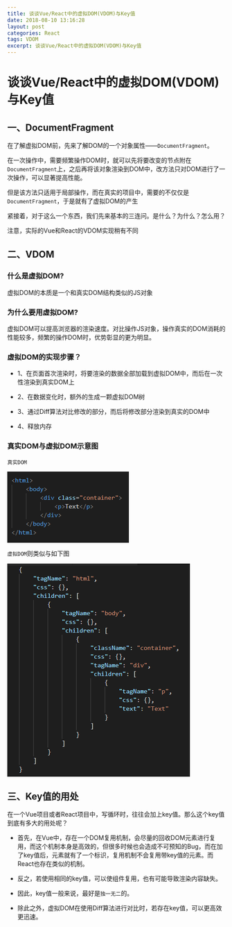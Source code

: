 ```yaml
---
title: 谈谈Vue/React中的虚拟DOM(VDOM)与Key值
date: 2018-08-10 13:16:28
layout: post
categories: React
tags: VDOM
excerpt: 谈谈Vue/React中的虚拟DOM(VDOM)与Key值
---
```


# 谈谈Vue/React中的虚拟DOM(VDOM)与Key值

## 一、DocumentFragment

在了解虚拟DOM前，先来了解DOM的一个对象属性——`DocumentFragment`。

在一次操作中，需要频繁操作DOM时，就可以先将要改变的节点附在`DocumentFragment`上，之后再将该对象渲染到DOM中，改方法只对DOM进行了一次操作，可以显著提高性能。

但是该方法只适用于局部操作，而在真实的项目中，需要的不仅仅是`DocumentFragment`，于是就有了虚拟DOM的产生

紧接着，对于这么一个东西，我们先来基本的三连问。是什么？为什么？怎么用？

注意，实际的Vue和React的VDOM实现稍有不同

## 二、VDOM

### 什么是虚拟DOM?

虚拟DOM的本质是一个和真实DOM结构类似的JS对象



### 为什么要用虚拟DOM?

虚拟DOM可以提高浏览器的渲染速度。对比操作JS对象，操作真实的DOM消耗的性能较多，频繁的操作DOM时，优势彰显的更为明显。



### 虚拟DOM的实现步骤？

- 1、在页面首次渲染时，将要渲染的数据全部加载到虚拟DOM中，而后在一次性渲染到真实DOM上

- 2、在数据变化时，额外的生成一颗虚拟DOM树

- 3、通过Diff算法对比修改的部分，而后将修改部分渲染到真实的DOM中

- 4、释放内存

### 真实DOM与虚拟DOM示意图

`真实DOM`

<img src='data:img/jpg;base64,iVBORw0KGgoAAAANSUhEUgAAARkAAACkCAYAAACjM1oIAAAVlElEQVR4nO3db0xUZ74H8O/e3MQS
ARGnQq1aBEPLeCOigeKtmkrWiIZqq9LdeN0XJdIX67YvbFPSNGqKaW7cbPvC1k2uEPbF9ZptRVtd
opg20FV7tZJKNVe4JQK2dBVaQBww1lf3Ps/5M3Nm5gzMmZkH5sD3k1DnzzlnDtD58XueM+d7frV4
8eL/AxGRIv801TtARNMbiwwRKcUiQ0RKscgQkVIsMkSkFIsMESnFIkNESrHIEJFSLDJEpBSLDBEp
xSJDREqxyBCRUiwyRKQUiwwRKfXPidvUemS9XgNP1yHcbG5N3GZDpO9qhjfXuDPShvbD+/BI2asR
Ubwmv5NZcBDL9jcia0Fsq/uOleNKbTnar44ldr+ISIk4isw8rH65CpWl8xK3N4nw9CZUVW1C/lTv
BxFpYhwu5WNT1Ro88Y9LaLgyFPLcUm3YtCRDv9ffVI7b16B3MLuLkWYslba7GUuM26NX5RAL2nop
XW2YXSKX60ZHE+CtyHM2LPruHE7PrcTWqkrMO3MClwdj+w6JKDGcdzJap7AGqR2n0XC+K+zptJLt
SLkUGNJkVxxBunzizj7cFI9dqW/DKMbQW68vI7+sczjZJZnoqz2JfuTBu2YY7XL5jAJkOBheDV05
gYavxlCwJQk7LaIZxlGRmVdaiarnUtF5pgEnwjoYnexKtM5FeHSjUxSULKQ4KBCjVxvhM273XxLd
y50f8MDJTppER9NwplO0QltRtZGDJ6Kp4qDI5KPEmzbxYslkcAja9PCThVjtmeqdIZqZHMzJdOFc
Q5c+XBLDkIViuBSpm0kKcj+fewKjcliXzPtJNM05n5ORw5CGSxiLdRiiDX9S4Vm+3vm6UYpmWEdE
kyPGo0uyqxnC6pe3orJ0yOEbuQ63m1agtKIGpSU12iPm0aWJVSNn/3Zk++8Xo2i/XLEbHbV79Lkc
0cFs9Y7hUsM5hE9LE9Fk+xUv7kZEKvHcJSJSikWGiJRikSEipVhkiEipqItMbm4uHnvsMZX7QkTT
EDsZIlKKRYaIlGKRISKlWGSISKlpVmRkznAzlpUn8rwoFdskmjmmWZEhomTj8iLDnGGiZJfAS6JM
tuhzhvWzvAMRn7PKG1FUkuq/H/p8aB6xtkzQugOBs741+tnhMPOMmTNM5OfOIjNBIJXMGX4g3vBX
5Bt+5RGUVuxB1o1WDNyxFokdRpGQBaIGy8QtrdAYBUauf1OLETWuJ2Vs+1HzefSL7WeuBHxGzOis
8o3IlmHn1wL7oOUM33NJwBeRQq4bLjnNGca1RvSOpCJFC6FZj4z81KAcYZlvc/fqGNLyyzBL3Ju1
vABpPScD64epw3APkO2tNu4b2+xqCb+aAnOGidxWZGLPGZ49Xx4dWooUMYR68FPwFS4f/TQAZGTq
RcaTaru+la+lDaO5K/SrMCwogyejG32RrprJnGGa4Vw2XIolZzi4sDwcATxawbHM0czPAkY6tU5k
VjS7cacFgyM12pDp0fwC4OoRS2dkwZxhIrd1MgYHOcPafAm6MawNf1ox0iWGRiU79C5EWnAQS0tS
9cuviLu+jm7A7FKM+RhzAjmgFQOXupG9plGsO2DbxTBnmEgXdfymPAv7zp07+OWXX1TvkwPztJzh
hT8EOpr0Xc3w5loWsbn6ZOgy/qtc2jwv53f6PDVYNBhyBMrMG+45iSvH6oJ3S+tgwJxhIri+yEyl
kMPWRGTLncOlJJC+S+9iWGCIxueyid+pZpmj0YZhdROuQTTTscg40oqBw+JrqneDyEU4XCIipVxV
ZJgzTOQ+rioyROQ+LDJEpBSLDBEpxSJDREqxyEwGmWmz/0jgfKmgx5uRs3IK9mnDcbzechv7ja/f
/X4K9iEKr+zYic/eWItXQm67Tzr2VYv9r16GdVPx8svXip/dTnywPOT2JGCRmak+34nDZTmoLfsY
vVO9LxPxDaPb7vakWYQPJvFNqY4P9wbsbqvFD+PFLfwkzahd26On91FE3cM+YG74bffx4WDd8al7
+YFhPMCc8NsmhSf1uuoEyWTYh2CWnOHzwb+asLPBxd9ffy5wSIZw8FngxqkLwyFnd2sxolnord+h
xYhGRQ6J3v5XBJIqbuFvZb9Ge9BCh/C7lt8AjTn4zz9PsP79/8bRl3ai379ANTZ9+g6KLf+/9oZs
p+jobbywNHB/5PJ7OPxOgk/HkO3/hkWB+77r+KDuJi5od+QwpQKr/GNVH7451oSDxl/xdWUV2Jsp
lh8uxN4iY6HvL+LFxj7oHcxaBP0aTf5lJn4NOczb+pTdvgXWnft1E+49G9hGz+fHsfdG5O8x+Hm5
n4W4d0xsdYu5jeB9iIaMJ9nqBToTnEvNTiZW4wRSaQUmsw3ttUbEhFYgLAvc2YebtfKGcSZ3EJlV
swNLKvRMGzMMK92bJ/7POum4wNwTb/rDocUjKqKAVAKfiCGVXlT0YvTye9X+IlF0VBSYnz9G7Us1
tlvIfu8GXnhcFKYya2EK2P3RWWyzewf3nMLmP9RHt5vam2+OeEMdt3lDGW/+e6Ig1PUFlt9VgX3W
N+BTa7EXYpn3xTJZy/Bfu9aKoZF8E/dh7/uy+9CLDULf+IZ1ZYXAmeN40VpUtizDOqOY/KXxOP4C
o6Dl2X8buRsqtMLx4g1juQ1r8cqNi9p6Yd+jto9i+Abr/qRjlfi+HrQ34cUWn74Nyz5EQ1UuNedk
YjB+IFU1MnPHxF/0feGZv9G69q14U+ZpyXtB22yJvgMoqhQdyK2Pw7uTqNXh3KvW4lCD/7kFZDy+
NHixpatQNN5m5vwLijbYP1X/h83YvNnmK9oCI4vIs4vEG+uC/V/srEV4Jl38Rb/YF3jsxnV840vH
M8ss0/CyuzC7koE+/K+o7FmesGn6iC60XAx6/b90iW2lZyJCPbEli4NZMC7c7NWGMwuz9Puv5Id8
jwM38cX3ojDlLwrbxr+16H+WLgzed7wPGgW51OxkHDNzhkftn16wGLPFPw/jeg0Zbr4RRd5qMYwS
hWXlCmSPdKI92i5GFKXsx8XQpONWXHshO5FXV4e82SybbH81B5DDoRbxJR8IGU71v7McR+U23r6N
4rf1la3Dtfg7mTmYK3ZvYNA2/FRUikzxu7iPH4MKkA8/3gNWZc4B7ENTndM6i0Lt9x7QF2Fhp9Kx
cC4w+6kKfBZazb8Pvhv0cxBd0Is2XVdUjFzqNC2XuivuoROLjGOx5Aw79+hGJ0Z3GzGgYqjUf2mP
g86oDv0/i6FMaNfhxO+/EAUGaPv3HJz7XH9Im18JWUwWGr1o6PMzrx49hNpXA8MnWWhqYVn/0+O4
axQi2clE27PYu4974n31jMc6sLTQJjiX6B2Bv9Dob9oH3ffjeuUAMZQSBQbGMEWjDW8StHmjKD7T
HehSlFKQS83hUqwi5QxrIeOp8Cw3rp2tzcc4blq1eZu+HjlkkkMlM6M4eu3fipZj6W9i/vxL9pPz
xX9/Qr9RYGTReWHcmiUL2/jbvPtzot8kPvy924fZReuwL8vmaW3ok45VawPDinVl67AqvQ9fOHrD
6sUsdHiiyUqHVsP8XYQoOhtslouDHH5F/B4TSFUuNTuZuMiuZkg7hF1ZOmT8Ylox0FgGz+4alJbI
v+jd6Khvw6Ldmf61Qq9giYpmZFeEX8lShpp7K7br15Fyumt//rXoIL7A/h23xZf5YGC4EjYUMpYz
j/70v/Mh2kRnYh0K/e3yfLzwuLlC+JElfbgU6GJCjyzpr28/CRyrCy1N4r8V2LtrJz4zH/QfwZGH
jS9qk7afvWE+2YfT7xsTqlET2zlzXZsQ9m/HPLo0cBP/0b4EezfsNLoXH775/DoebDB/36FHqAqx
9w3x5WQ/5NAHcsLa8j3C5ghUPEQHs9U7xkPYybAPROQMh0tEpBSLDBEpxSJDREqxyBCRUiwyDjFn
mMgZFhkiUopFhoiUYpEhIqVYZIhIKZ5WQDaex7t/fQvFtmkHD9D2p0ocaJnsfYqOFry0+Eec/uQy
En/aKsWCRYZsfIkDv/3SuL0bH57dBny6Ga8lONBOU/YuTrzpRUdCCtc85C9Ow93rLDDJhMOlaUHm
DFehsnSeg3VkdGgVNj2tbKcSz7MalVWVWO2J8PzTJShIvYvu7xxsU0YbVG1CYuKZyA47Gdez5Az7
T8/Xc4JTLh3CwzU1WGKE9Aaf5d2Fc2fmoXKLKE5zY83ECRlW+drwx98eEH0QjA6lGLOtAVTGY/j6
j6i8uF5/3li1+M2zOPumfvuBfP7dL4Nfysg5uftVQ8QQpfwcPQclcBZxFD+H787h9FwxxBLFa16C
s21Jx07GzbS/wmuQKgOGzoefoJ9dId9g5bhSK76aupFWsgdZCywLDF7GCTMT5+XVcNIH+QvM4Cl/
bOapwWK89dd3xTNCywFU/qkND3K34cNq+YAYdpkFRhYQ+bxcTy6jzfME4jdDC0z+xip/zsm5SF2K
6HIKnxzFj7fCi+VEPwct2/arMRRscdoNUjRYZFwqmoAhLYfGDLu61ojekVSkZIcuJTNxTqMTBeKv
uYNhQ9l6eNO7ccoSk1l/ShSMdC/WlxkPyELyaTfyXvoQH360DXmiqwnrUMalDwPXzOnE6Ybxu4x5
Sxci7R/XbZeJ6uegINuWdBwuudIEOcPjmD1fJva1hjw6hCGZRpn6BArFX/KuaIZOeTI/Nw/bzp7F
tqAnHgQvV/caThXKLF9RkDY7DNvU5ljEv2MTLSh/HvJSHtHHLdn+HBKcbUs6FhlXiiVneClSMkQJ
+Cm0wBhzOmOyW3BwVKZ7WCsn5ze/Nm5O7/MHTmCbpw2nvvZimxhK3TLnbKIhu4vv9OHS1qqFka8H
9HSe2P8fcTWqohDh56Ag25Z0HC65WaScYRuzyjciGyFZwdrRGmNOx+nnSlpa0eETncxHuyMvU/0h
3noWaDt6APXvHkEbivFW6PItfegXPZF37fMRN9N1vsE/ZxJ+NEwMqQqfiPqwtd3PQVW2LenYybie
Xc6wLq3EzBkWRiwXm9OIDmZLAca+GmcydVzyszTQJn/PnrUMmMwjTKLAnH0pTztSpH/+RSx/VB5R
2oazH8FyyZN6vPZpoVhWbuct7RHbo0uyoA6JorilEquHLB2NJx8LU+/i+jjfw7g/B4XZtqRjxq8L
92Fi+qFbT1dwMPl0JIdShfcjDRdnzs8hmXG4RO41zmFrSh4cLpF7aZ/zmeqdoImwyExLrRg43Aq7
y0PPLPw5JAMOl4hIKXYyDvX09Ez1LhC5CjsZIlKKRYaIlGKRISKlWGSISCkWmckwYfpaNXL2NyNn
ZcjDCw5imXh8Wfl6tftHpBCLzCTQE9uu8twYmpFYZOI2Qb5uPB99v7MPN2vLYzvvhtm1lCT4OZm4
2OXrBouY2LbyCEor8oIe6vffksOn7TDD24KzeWVcQSOKSgbQUbsHvpB1ZpvLMruWkgQ7mVhNkK+r
0xPs7t4OeV4rMFnorTdyZ2tPWgqMVIfb2uOH0DsSvtVHzefF8nnItM7hrFyh5aT0WYoRs2spGbDI
xCDqkCMtsa0TV0OyTtK9eaI7OYKBO7HuQR2Ge4Bsb3XINhstnY2B2bU0xVhkHDPzdScSKbFtPVIy
498LX0sbRnNXQL8aSTUyc8cweCPC3I2RXQstuzb+1yZygnMyjkWZrxtFYltc7rRgcKRGGzL5IIZK
Pedxxa4zYnYtTTF2MrGaIF83f1UBYHvYuhUjXWNIyy/DLO1+8CRv9FoxcKlbGzLJoVJ/R/g1ZJld
S8mAnUxcIuXr5iNPHrb+xv6N/aj5CHrza1C0v1m73990CL1rapBiLhB65MnMqO05iSvHLMXk2rfo
r9gOr8yttQaES8yupSTBjF8FZAexdc71cY46Ec0cHC4lXITD1kQzFIdLCWdMDBORhp0MESnFIkNE
SrlquMR8XSL3YSdDREqxyBCRUiwyRKQUiwwRKTX9i0xIQpwMfCp9/aBx3lBiqNgm0XQx7YsM83WJ
ppbLi4zCfF2lZGxnFTY9PdX7QaSeqz4nEyyOfF2YObmp+h15FvPhfXhkPhl6FnTo2c9Yj6zXa7Ak
w/LQiHVdGa25w5J8py/v6TKzertw7sw8VMpYzLkR8miIpgl3djLx5OtKGcXwes4H8nXF/aXmtY3C
8ncPoTdzO0p3mVGXRoEZPmk8X472q2OBbV9rRO9IKjzLLddKWrlDFKTg/F0MXsYJM4/m5dVgAi9N
V64rMvHm62pk5+LvTOpwVxSJNM9S7Z4MgELPeUsXoodDwYy6XFAGjygYHcfCQ6LM5YNDqcxtfhue
v6udTHkanSjAVl6+hKYplxWZePN1x5G5WBQFPX93dPBW8HP9wxhFFlIWiNvZmZhoD7SrCWQUIEMu
b+Tv9rZEKkpDGLov/30ChbyiAE1DLisy8i9/w8SX+TDydbujzNed5UkFhn/AI9GFPByGv6vx0wrL
AB5GfXUBeTUBY8i0Us/ftb8ygT4BvGZOJ043MCKTpieXFRlDzPm6NhYcxKJc+DNyfR1yaLQRWQvM
BaqRU2G53IiMvLRc8yhoAtlCXk0AJXuwbE2WfRfjWY1Kc17pEwcdF5HLuPjoUoz5uj8NiDd/sT9f
FxjTJnn9nca1PWifLwrH7mYsMR4KvoJjHW43rUBpRTOyK6DP7zRlomhNyAtpVxMoFttow62wLkZ0
MFsKMPZVA86pupoBUZJwVcZvNJInXzf0sDXRzOTO4VJEyZOvO6t8j97FsMDQDOfi4ZKdqc/XTd/V
DG+uvNWNjlrLB/yIZqhpVmSmnu9YOa5M9U4QJZFpNlwiomQT9cQvEVEs2MkQkVIsMkSkFIsMESnF
IkNESqk9hC1zX54DLjWc084j0s7zye8MDohKsOBzieRnVfbYRCwQ0WRR2snElq9bjZz9zchZGdtr
PmreoYdJNXXHtgEiSqg4igzzdYloYjEOlxKYr+vPz5UdzHZkmwuZZzlbltHW83SiN7NYy9ftbzop
lpPrjIVk6o6H+bpEk8l5J5PIfN36NozmbjeGRnW4bWbuQhaQcn+GblCId24xUi6Vo6MHoghtxMP6
Q+GZuhNhvi7RpHFUZBKer6tlrgCz5zsoEGL9u9eM21rinJ5m5xzzdYkmg4MiozBfd8owX5dINQdz
MkaMghwubanCwo4I8xlGvu71pE98M+aVxmS+rhsKIpE7OZ+TSWS+rq1beCiGUNne6okXjRXzdYkm
TYxHl2LL141OKwYay+DZvR2l+7frD4VdwTGS8Cs7erUsX+vRJ+brEk2mhEY9JE++LhEliwR+4jd5
8nWJKHkwtIqIlOJZ2ESkFIsMESnFIkNESrHIEJFSLDJEpBSLDBEpxSJDREqxyBCRUiwyRKQUiwwR
KcUiQ0RKscgQkVIsMkSkFIsMESnFIkNESrHIEJFS/w+fHcehXDp42AAAAABJRU5ErkJggg=='/>

`虚拟DOM`则类似与如下图

<img src='data:img/jpg;base64,iVBORw0KGgoAAAANSUhEUgAAAaYAAAHrCAYAAACEtzmxAAAgAElEQVR4nO3df2hUd77/8Ve/XPgK
wvgDo+ntxtVMvCzWNQYJRSFtzCqLQ72tucm1uNs/Ckku2No/7FKRsEosIpatfzSt8E0C/cNdqWtQ
91pGlsiYVVAWkTT5tn4va36V3LVRg9EBwfvXfs/nzEzmzGQymfya89F5PmDWM+fMnPOZ7DKv/XzO
ez6fl37+85//Q8A8e/bsf7Ro0f/2uxl4wZj/Xf3P/zzzuxlYYP/L7wYAAOBFMAEArEIwAQCs8k9P
njzxuw14QXEvAMBs0GMCAFiFYAIAWIVgAgBYxcdgalBrOKyw82ht9K8VAAC7/JNfF274olbBwfMK
fdDhVxMAABbyqcdUrZIV0kAvoQQASOVTMJVpecCfKwMA7EbxAwDAKv4EU02JijWg3nZfrg4AsFie
ix9MJV6tgtFb+jS0X935vTgA4Dnw0urVq/O/7EVNi879Zrn+7IQT5Q8AAC9/hvIiIxpVUOX8fgkA
kIbiBwCAVQgmAIBVfAqmfj2K+nNlAIDdfAqmbo2MScHyBn8uDwCwlm9DeR0fnNdAaS2TuAIAUvhT
Lg4AwBQofgAAWCWvwVRaWqpFixbl85IAgOcMPSYAgFUIJgCAVQgmAIBVCCYAgFUKM5j2XdHhyLDe
3Ze2nefrH2474dl5Qu9G+rRzR/7bsZB/h/fq9uriR1V6L207pkQnP9qrkxvn95qpYte4GH/8oSbD
0skbq9xjbju82wB8UZjB5Ipq7G6m7ZjiY306fOGMihfw+o+LNqtiwc6fezuy/R3m5xKPNJBpO0ev
17ypi42v6vVZXXxEBz47o7c/+0a3s06DFdX4/UzbAPKtMIPp7gM9zrSdVw90985KVR3zcdqLPPwd
BjyTIg7YOkHi/Ud6mmkbgC/yOvOD+R3TvXv39OzZs3xdcsZMT6lpS4bhHuf/Rd86vlGXu+JPzdBX
XVnycP9ZHW06mHyeftx7jnXmmHTp+ANV7ZP+uHuvRt2hvJ0a81yjom1YuzynGOpco9OnzFb8tTcf
qHKL84InN3TpzgbtMu32tmPHGX14aKuWxt//+OYxfd480/Xsq9Xy9ceqDAzo/Lwv7GiG2aqkrutO
W6tU6u6L6vbvv9En92M9pQMVmf+7iL3GvL9c4z1PtLmixNndqz8NrNVb5j0/XNfbnSOe9wT028Y3
9bOBb/SriKUBCcBVmD2mLEabN+pozRq13Yy6X/htzvZR9+EJJRMMm27H9zuP4zf0uGxP8v6MCQQn
lEyQTBxPDzaja6+uP9ygikz3lZxg2/DtmolrmPasrbviGfoLqHL9A7WZcy/Zql1Fl3W0s18qiw8P
xkNpPNGGmrMa39KsD/3soU2hdIcTLr83w21n9KcfAtr8r7Fhu2uRb9x9J3uibuic/Cz2GjMs98nE
UJvz+uAjnfx9r54GyvXW8l693eUE0k/XeO5lAXieEEyzclCnvb2jrqu6+0Ra9kr8S3/dSi11Qq3r
lPd4QCvWTT5Tz7dOr6f+xOQDp7bHe0cxo93fOeG2UsWeEBvqMj0twwm9cwdThuOKqzdoqdN7Sp7j
oLqccFu6ftsM75t168g7IYXmvbeUNNiVDJqv/uaESmC5gjN5/1+/1zV3y+lJXR9hOA54zv2T3w14
XqUPsxkp92vqtmqH04Nyg2HfHlUuccIjU2HBqdsaiphezu20A2a4bo/WpuzLfQjq5aKA03vao8PO
OVI8yfkUAOALgmkWzH2oXWX9ulSzXT3unkbtvNCs9A7R2rph916SYYb1UobxJpieTJ8bYknmfE4o
TbpftCHnNv740ITY5dT7XgDwHGAobwqjf38gLcl8/8ftjTx5oB/jz4uP7Xd6RMnjiWG0iXtQNWtS
huUmXav7Oy3btNmzp0wrnPM9ftgff+4E1b5kEUNO7TdDf977XrNmih/CCodb5deyjtfGnG5eYK3e
WOVTA1wNag37+3cACgU9pqmc2q5Lm4a169CwKg+ZHcnihZ6ms9oQ2aOmyHDstU4IXerfo6r4W0eb
L2soMnkYbcqqOFMEUe9cy/yOyN1xUKc7Nzu9rWbnHM3unqHOsxqq25l7+51zfi7Ty0r22rK2wWZ9
1/Wnf9mrt369VxfdHcnKvWmZH8zuKEk+r3hTF011yKSqvel0qHewVsHSoH55pFodLd0zeC+AmaBc
fAG495+UqXx85eTKPDw/GlsV3h3UwIWQ9j9n2Q48TxjKm3eNKi6avLf4lZUyP6odJZSeU9Vq+YWp
FRxQL6EELCh6TAsiU0Wdt1gCz5V4T0nRW/r0nSPq9rs9wAuOYAIAWIWhPACAVQgmAIBVCCYAgFUI
JgCAVQgmAIBVCKZCYMqdM0ynU33kXMb9AOCnwgwmMwtDZDg2j5x3+4VsQ4Na47MVpC9d0d1S7+wL
6fxgULVfEE0A7FCYweSKauxupu0XrA01JSqeZraCjt4BaUWJqhfg8gAwU4UZTJ4F9VK2X8Q2BJdr
8UKdGwAWQGHOLm5m3p6Ys8677RFfmjy51ETalELupKyelQLNMuy7EyvK5vD+XNrgLjnxsSoDAzq/
gCvIAoBNCjOYphMPlfHONfo80zpK5rg7U/hUi/+d0LvZ3p9H1f9cLA3+OXuoDTzS093rta1G6o7k
q2UAkFlhDuVNo6J+q7vQX7bF/aSA1lU3Zj3P2k0n5tiSbh15Z3LRQk7ilXjv60uFPpjm3ZEjqg99
KTWFFf66hXtNAHzFJK6TxJdJvzPNgnppQ3Vm6fTUIEudYdyvBfpMSfjHRX/OHk41LTr3m/W687t6
HaHHBMBn9JgmadfoQ2lpUVn2l5l7RIml0zv7tbauTztTlmE/qNOJ48dvSFua81+S7ui+N+r8P4Ly
7L9TMgUS0Tu6SigBsADBlEHPt/1S2Z7cg2S6qrquEY3PqiWm+MHvH8A2qJUf4QLII4ofMjm1XUdl
qu6GnUdip6eqLr0iT7GhvIlCiEkVefGhPJ8LIWanQ72DtQqWBvXLI9XqaOn2u0EAXnAE01RMOE0V
JNmOGV1TlX/PlCl+6J7bKUzFnZbP6RTmB7i1TjCN3ptjWwAgBwzlvegiIxpVUOVZCggbyoPS2MgU
S4ZXq+UXzvFpZo8AgPlCj+mF16H9F8oV3h12Hqk/1HUr9l4z80KY/Rmq9kzJ+W4nlKK39GnoyBTB
BQDzi3JxAIBVGMoDAFiFYAIAWIVgAgBYhWACAFiFYAIAWIVycfiu4YuwaksTz1h7Cih0hdljMlMK
RYZjc+F5t3NUfKxPhy+cUfF0LzRTEznn/vDY5F+3VrQNu9d1H7mcy23nFVXk3sy587Y/y2eZF4Pn
FQrNcokPAC+UwgwmV1RjdzNt50dPU2zm8bab0fxeeBbG/96ecRsAFkJhDuW5s4GvnLw93+Ztzjyf
mFnRD2XYBoAFVJjBlBIYU4THpBnCPbOLx718rE9NWwLxw2d1tOlg/Mj8LBJohvt2pUxi3p/WvpW6
XnNbGyauldbGtM+Q2g7Txp0aO35ZKw4l3h/VreMbPcvFmzWlDmbYTpWY2mjgQkj76VABmKMCHsrL
Iv6FPt4ZX+jPfaSGkpZs1a6iyxMLAT5OWb8psUjgMd16MrsmuKFUdENtnsUIJyvTLieUFG/npX7n
eduJKT7DWY1vaU67RxRQ5SETTon3O8/35XC/CwAWEMGUQUW908twekCnsy1t8cQJjUQPqeuq7joB
tOyV+SoMOKENZU7v5dRejU7zSu+S7j8+jEpFJW6wFFdvSPsMB9V1M6ql67elBM9QZ7KH5C6QuGSl
Xp5ha7tb6t3CBXpLAOZDYQ7lZdWo4iLp8Z1MPZQ82VGiZc4/Y9O+MLVoY7R5o47GtyuKAu4qvIdN
j8prlj04AMgXgmmSdo0+bFZlUdn0L7WY23vSZc99LwB4PjCUl4E7pJVyzyjP3KHBgNZVx4cGMyzl
Pp3R7u/S7nstHFP8EA6H1bpAP3ECUFjoMWVilk6XCYNh55HYObkqb0rpQbKlWYcjzZ7KvdSqPWmr
miLDnmu06/KpbVp3KP4+s//4DVUdmkFZu6k8lCmA8H6G2VcIAkC+sFAgfOdOSaTzCn3AnA8AGMoD
AFiGYIIdSmvd+1ThcKsa/G4LAF8xlAcAsAo9JgCAVQoumEyvbdGiRX43AwAwhYILJgCA3QgmAIBV
CCYAgFUIJt81qNUtk2ZKHwAwmJLIZw1f1Co4yKwHAJBAj8lX1SpZIQ30EkoAkEAw+apMywN+twEA
7EIwAQCsQjD5qcYsgz6gXlahAIAJFD/4wlTi1SoYvaVPQ/vV7XdzAMAi9Jh80aH9oZBCbdL7zKYN
ACkIJj9FRjSqoMr5/RIATCCYAABWIZgAAFYhmHzVr0dRv9sAAHYhmHzVrZExKVhO+QMAJBBMPuv4
4LwGSmuZxBUA4vgdk+9M6Thz5QFAAj0mAIBVCCYflJaWatGiRX43AwCsRDABAKxCMAEArEIwAQCs
QjABAKxCMBWyfVd0ODKsd/elbef5+ofbTnh2ntC7kT7t3JH/dizk3+G9ur26+FGV3kvbjinRyY/2
6uTG+bziLM65scppV/w93m0gzwimghfV2N1M2zHFx/p0+MIZFS/g9R8XbVbFgp0/93Zk+zvMzyUe
aSDTtlWiGr+faRvIH4KpkN19oMeZtvPqge7eWamqYz5Oe5GHv8OAZ1LEAVsnSLz/SE8zbQN59tLq
1av/ka+Lmd/v3Lt3T8+ePcvXJWnDLJmeUtOWQIYjUd06vlGXu+JPzdBXXVnycP9ZHW06mHyeftx7
jnXmmHTp+ANV7ZP+uHuvRt2hvJ0a81yjom1YuzynGOpco9OnzFb8tTcfqHKL84InN3TpzgbtMu32
tmPHGX14aKuWxt//+OYxfd480/Xsq9Xy9ceqDAzofGi/5neuDjPsViV1XXfaWqXS+N7BrjM60Jd4
TUC/bXxTmyf+K4nq9u+/0SfeHo0ZfttRknLm2Dni7x2/rrc7R9JeL/3ps+v6al4/DzA39JiQ0Wjz
Rh2tWaO2m1H3C7/N2T7qPjyhZIJh0+34fudx/IYel+1J3p8xgeCEkgmSiePpwWZ07dX1hxtUkem+
khNsG75dM3EN0561dVc8Q38BVa5/oDZz7iVbtavoso529ktl8eHBeCiNJ9pQc1bjW5r1oZ89tCmU
7ijX+O/P6O3PzuhkT9R5nrgP5QmWz2LH3+56os2/flO/XRV/sxsyS5ywih93wmZw4sxRffJXJ5B+
usZzX8s552sletrTSyjBOgQT5uCgTnt7R11XdfeJtOyV+Jf+upVa6oRa1ynv8YBWrJt8pp5vnV5P
/YnJB05tj/eOYka7v3PCbaWKPSE21GV6WoYTeucOpgzHFVdv0FKn95Q8x0F1OeG2dP22Gd4369aR
d0IKzXtvKWmwK9kDuhbpdYJliX5igmdViX4WcHpI1z29nb5e3Y4G9LNXY12o9/7FhMy11B6UV9+w
c74S/TxRzBA/5399b+mwIgoak7hiTtKH2YyU+zV1W7XD6UG5wbBvjyqXOOGRqbDg1G0NRUwv53ba
ATNct0drU/bl/mX6cpHzxe304g4750jxJOdT+CigZW6PaLkWOw3+75TQieq/x6XNy5e4z36yzPmP
R9nONaKLTi/sgBNg6hvR66+u1eIfeqcOMsBHBBNmzdyH2lXWr0s129Xj7mnUzgvNSu8Qra0bdu8l
GWZYL2UYb4LpyfS5IZZkzueE0qT7RRtybuOPD02IXU697/U8WBXQKid8/ssNDlOIsDbWe5oIkoAb
Rk8Hck/Ya98P6T9+bYbznugnQen2f45M/ybABwzlIavRvz+QlmS+/+P2Rp480I/x58XH9js9ouTx
xDDaxD2omjUpw3KTrtX9nZZt2uzZU6YVzvkeP+yPP3eCal+yiCGn9puhP+99r1kzxQ9hhcOtysey
ju9VlWtxdEh/MUF0f0T/FQ1oc1WysOH1mte1OTCiKxETvFH9ZSCqxcESve4ejRVTlKaf9P73uvJD
ibY3Ou8dn21vqUGt4fz9HVCY6DEhu1PbdWnTsHYdGlblIbMjWbzQ03RWGyJ71BQZjr3WCaFL/XtU
FX/raPNlDUUmD6NNWRVniiDqnWuZ3xG5Ow7qdOdmp7fV7Jyj2d0z1HlWQ3U7c2+/c87PZXpZyV5b
1jb44onGnXzZvGOvWyXn+uG63m5P9Gii+qT9uhs2Fz9KvGckpZruWuSa3gi+qQMfleuAYverbr/2
ppalXemrv43orR0lGvzrbHtLHeodrFWwNKhfHqlWR0v3LM8DTI1y8QJtQz6495+UqXx85eTKPOTH
fJSIN7YqvDuogQsh7bcl2/FCYSgPC6RRxUWT9xa/slLmR7WjhJIPSnTS9Ja65vK7pWq1/CLo/Dug
XkIJC4ShPCyQdl3eXaYVk4byvMUSyItVr+oPvy7XYmfzac83+lXftO/ILN5TUvSWPg0dUfc8NhHw
YiivQNsAALZiKA8AYBWCCQBgFYIJAGAVggkAYBWCCQBgFYIJhcOUO2eYTqf6yLmM+wH4g2AqZGYW
hshwbB457/YL2YYGtcZnK0hfuqK7pd7ZF9L5waBqvyCaAL8RTAUvqrG7mbZfsDbUlKh4mtkKOnoH
pBUlql6AywPIHcFUyDwL6qVsv4htCC53Zz4AYD+mJCpkZubtiTnrvNse8aXJk0tNpE0p5E7K6lkp
0CzDvjuxomwO78+lDe6SEx+rMjCg8wu4giwAOxBMmFo8VMY71+jzTOsomePuTOFTLf53Qu9me38e
Vf9zsTT45+yhNvBIT3ev17YaqTuSr5YBSMdQHqZUUb/VXegv2+J+ZiXVddWNWc+zdtOJObakW0fe
mVy0kJN4Jd77+lKhD6Z5d+SI6kNfSk1hhb9u4V4T4BOCCVOILVuRXD02AzMMd/yGtKXZraabXFF3
UKdrzmqobM/E8Q+PZQ+xede+3624+9KJpvB0FXc1LToXfl9qc0LwHWbPBvxCMGEK7Rp9KC0tKsv+
MhNOiaXTO/u1tq5PO1OWYTfhFD8eD7G8l6Q7uu+NSqXl2X+nZAokond0lWE8wFcEE6bU863TW3J6
OzkHyXRVdV0jGp9VS0zxg98/gG1QKz/CBfKC4gdM7dR2HZWpuht2Homdnqq69Io8x1CnpxBiUkWe
9PjmMd8LIWanQ72DtQqWBvXLI9XqaOn2u0HAC4tgQnYmnKYKkmzHjK6pyr9nyhQ/dM/tFKbiTsvn
dArzA9xaJ5hG782xLQCyYigPhSEyolEFVZ6l9qKhPCiNjUxR9FCtll84x6eZPQLA3NFjQoHo0P4L
5QrvDjuP1B/qmklcP37NzAth9mcoKTcl57udUIre0qchqvWAhfbS6tWr/5Gvi5WWlurevXt69uxZ
vi5JGwDgOcNQHgDAKgQTAMAqBBMAwCoEEwDAKgQTAMAqlIsDlmj4Iqza0sQz1p5C4aLHVMjMlEKJ
GcG92zkqPtanwxfOqHi6F5qpiaaYWbyibXhi5vGczuW284oqcm/m3Hnbn+WzzIvB8+5s6LNa4gN4
QRBMBS+qsbuZtvOjpyk283jbzWh+LzwL439vz7gNYH4xlFfI3NnAV07enm/zNmeeT8ys6IcybANY
EARTIUsJjCnCY9IM4Z7ZxeNePtanpi2B+OGzOtp0MH7khN6N7NHa+DN3ZvHmmfc0zHDfrpRJzD2L
F7rtW6nrNbe1YeJaaW1M+wyp7TBt3Kmx45e14lDi/VHdOr7Rs1y8WVPqYIbtVImpjQYuhLSfDhUw
awzlYWrxL/TxzvhCf+4jNZS0ZKt2FV2eWAjwccr6TYlFAo/p1pPZNcENpaIbavMsRjhZmXY5oaR4
Oy/1O8/bTkzxGc5qfEtz2j2igCoPmXBKvN95vi+H+10AFgTBhClV1Du9DKcHdDrb0hZPnNBI9JC6
ruquE0DLXpmvwoAT2lDm9F5O7dXoNK8060Al2vnjw6hUVOIGS3H1hrTPcFBdN6Naun5bSvAMdSZ7
SO4CiUtW6uUZtra7pd4tXKC3BMwNQ3mYQqOKi6THdzL1UPJkR4mWOf+MTfvC1KKN0eaNOhrfrigK
uKvwHjY9Kq9Z9uAALDyCCVNo1+jDZlUWlU3/Uou5vSdd9tz3AmA7hvIwJXdIK+WeUZ65Q4MBrauO
Dw1mWMp9OqPd36Xd91o4pvghHA6rdYF+4gQUCnpMmJpZOl0mDIadR2Ln5Kq8KaUHyZZmHY40eyr3
Uqv2pK1qigx7rtGuy6e2ad2h+PvM/uM3VHVoBmXtpvJQpgDC+xlmXyEIYOGxUGCBtgH2cack0nmF
PmDOBxQ2hvIAAFYhmACblNa696nC4VY1+N0WwCfcYwIs0fFBiIlbAdFjAgBYhmAqUKYAY9GiRX43
AwAmIZgAAFYhmAAAViGYAABWIZhgiQa1umXSTOkDFDrKxWGFhi9qFRxk1gMA9JhghWqVrJAGegkl
AAQTrFCm5QG/2wDAFgQTAMAqBBP8V2OWQR9QL6tQABDFD/CVqcSrVTB6S5+G9qvb7+YAsAI9Jvio
Q/tDIYXapPeZTRtAHMEE/0VGNKqgyvn9EgARTAAAyxBMAACrEEywQL8eRf1uAwBbEEywQLdGxqRg
OeUPAAgmWKLjg/MaKK1lElcA/I4JtjCl48yVB4AeEwDAMgQTfFNaWqpFixb53QwAliGYAABWIZgA
AFYhmAAAViGYAABWIZiAfVd0ODKsd/elbedqxxl96LzncPwxo/fOi0btvGCu3aedO5J7i4/16XDb
ify348IZFadsz6NVr+oPH+3VH2oCqdvPo41Vuui0/+RGPy4e0G8b9+pi46t6PWXbDgQT4Ipq7G6m
7Rx07dXnNWt0tOashhagZbl6/ERaV23Br5MfmtniM2zPo/tj0Yzb+fJenfNFXleS9+vOu/GormXa
9hnBBNx9oMeZtp83d77T+JY9qvCtAe0afZhpex7dj+p+pu3nUd91vf3ZGR3o8+PiUf33eKZtOzDz
A2B6PF2JJ95tDzNcd2irlk7s6Nelmu3qyfUa6e9/ckNtu/d6ehNm6KtZlUuSbxnqXKPTp5LPK9qG
tass+fzxzWP6vNm7Hv1VfdffrA37pB7P+3Jpgxn2ayr6TreKtrptGOo8K9Xt0VrnS+vW8Y263JWp
DZP/Bj1Nayaee7dTNLYqvDuop3/9VPUt3ZlekcWIDjhf5pO3PcwQ36/Ltdjznj99dl1fxZ+9XvOm
DlQkh/+e9nyjX0XivS4zvPbaI53863Id2BHvEUV7dbL9e7c3YXpKb/008U4zFJf5Gqmvkwa7PAGU
1r6UYzm0IcYMv72pzYmPkXbc/YzLe/X239boYuIcPzhB2DkycYavOs9MtNe7bQOCCZhO/At93AmK
zzN94U/LCZ166Y81a+JBdELvRvbo3481TgRLRZsTSg/P6ujugxnPYIJjV5ETJDV7sw6N9Zy7oap6
c18p/TzTt0FlW7XC+YyXNjnhU7fTCaRjGtvX7A4PXu5qj4WSpw1umEWuSDMJ6IUW/9K/n/5lHxcL
pSdOiHwT/yIu0cmP3tQf5AmnQLkOvOZ80TtBc809XqX/qBnRNed44gvcDR6lftFPcILl53874xzz
XHNHld7riwfX/e/1q8++j1+7KvPnyNKGiVAad67fHru+ac8BM4rrDa+fOgH3UxOYps2xc5zc6FcP
bWYYygOmUVHv9DL6z6b0XmamXZebvIFy0OnZSEuLylJfVrY5+zDckg2q2JHtBY6uq7pbtDOlCCLn
Njg9qK7EZ+y/7IZRcjjuhDaUOb2nU8lzjDZf1pDK3B7ajLTvVygUmkVvaXrvVTk9EadnkPnLN6A3
ggGnh9Tr6R2M6GJPVIuDJZ4b/86X+cQX/Ij+7w/S4uVLJp1tSn2p17/2/ZCeaol+smomnyRLG1aV
6GcB57i393O9V08Da/XGqrRzTPTinphbSFq14vkoFKHHBGTVqOIi6fGd/jmdxe1dbEn7UvCc0gx7
yfRIIs7D7Egb6htt3qg2c45Dw6o8FHtz5qHEdvXc2a9/d3o56cema0NWO0q0zPliXztx/SQ/Cz5S
BfSTZdLTgSdTHF+iZYHJxRLXxp44vajlCprteWlHrHdSmrJvHgs0Vi3XYucab31kem1ZrhF9pAHP
sU/aMwx7WopgArIyvYZmVab3bmZi3xUnEKRbx9ek3qtJe1nynkzsflNT2wkdbUoOyZlwOirP+y+c
0Y+7Jw/tmZ7M+IVtevnOzNswpa4RjR+K6q7nfpN9YjfxN7s9i0xBEOs1/MztNSSPv77CeX10yPMl
PhdmmM0JJe/9HHd4ce28nN11/5HTA5OueO5pvWgYygOm0fOt060o2zPr3ycVv7LS+c8HGk18oTsh
sStrzk1f0fbjw2z/D/ygvnu4QRuK5tKGDOfsD6hy3zz8LskUP4TDOnekeq5nmuSrv42491Yy/zYo
qr8MRLW4olzvJXY5ofEfFQEN/vX7GfWWBsySyz9dkzzPhFiv7OmjRK/NCap/9RZizIP7I/qvqNNj
ykO5evWRcwv231U29JiA6Zza7vRUruhw3bDzSOxMDqVNGiKLvy5RNTfa3KpbTg/IO0x36eZK7ZoI
jskVebGhvGRvKb0iL3b9qQshes59p6pDWyeG6qZvw/QSw41NzjlS22FR8YMpwTbVcjv2Oo/EzuS9
lmuRbxRcvjdlGGxSVVwOrkWu6Y3gm57zJK4xogNO7/Lijjd1sSJx/usa3FE+8d70qkDF25pSHZiV
GZb7xi2ASFYFKkPl3tx1X7+j91+r1OLX/k0N6la+Vkx7afXq1f/I07XcZQ7u3bunZ8+e5euStIE2
AJi1arV8/bEqdUufvnPEiab8YCgPAJBZ47+p0gxN/r+reQslg6E8AECaeE/JCaWBCyHtb5/+HfOJ
YAIApOnWkXe6fbs6Q3kAAKsQTAAAqxBMAACrEEwAAKsQTAAAqxBMQKGJTwkUDreqwbM7Mf1M+n4g
3wgmYN8VHY4Mx+bC826/kG1oUOvuoPvblEzEOzMAABuPSURBVFBof8oUM90t9e5yFOcHg6r9gmiC
fwgmwBXV2N1M2y9YG2pKVKwB9Wb5wWRH74C0okTVC3B5IBcEE3D3gR5n2n4R2xBcPr8zXQMLgJkf
gK69+nxijSHvtkd8efWlEzvSZtU2w291qavBehf6m/b9ubRhYpqYAZ1PG4YDXiQEEzCdeKiMd67R
55mWVzfH61amLMKX6oTezfb+PKr+52Jp8M/ZQ23gkZ7uXq9tNVJ3JF8tA5IYygOmUVHv9HT6z+p0
1lAJaF11Y9bzrN10Yo4tMfOXTS5ayEm8Eu99fanQB9O8O3JE9aEvpaawwl+3cK8JeUcwAVk1qrhI
evywf+qXmGG44zekLc1uNd3kirqDOl1zVkNleyaOf3gse4jNu/b9bsXdl040haeruKtp0bnw+1Kb
E4J5XIMHSCCYgKxiy5wvLZpmHXITTjVrdNQ8Ovu1tq5PO3d4X2DCKX48HmJ5L0l3dN8blUrLs/9O
yRRIRO/oKsN48AnBBEyj51unt+T0dnIOkumq6rpGND6rlpjiB79/ANugVn6EiwVG8QMwnVPbdVSm
6m7YeSR2eqrq0ivyHEOdnkKISRV50uObx3wvhJidDvUO1ipYGtQvj1Sro6Xb7wbhBUQwAbkw4TRV
kGQ7ZnRNVf49U/OweJupuNPyOZ3C/AC31gmm0XtzbAswBYbygEISGdGogirPUnvRUB6UxkamKHqo
VssvnOPTzB4BzAU9JqCgdGj/hXKFd4edR+oPdc0krh+/ZuaFMPszlJSbkvPdTihFb+nTENV6WDgE
E1BoTOl4ht6OmcS1exbvA+YbQ3kAAKsQTAAAqxBMAACrEEwAAKsQTAAAqxBMAACrEEyAmVIoMSO4
dzvP1z/c5l0W44TejaRPBJufdizk3+G9ur26+FGV3kvbnsrrNW/qYuOrej3LeRa6Dcg/gglwRTV2
N9N2TPGxPh2+cEbFC3j9x0WbVbFg58+9Hdn+DvNziUcayLSdTza0AVMimADvbODTzQy+YB7o7p2V
qsr3Ok1eefg7DDyKZtyeqa86z+jtz67rKx/bgIXz0urVq/+Rr4uVlpbq3r17evbsWb4uSRtow5yY
nlLTlkCGI1HdOr4xOYN4+gzj/Wd1tOlg8nmGGcgnzrHuijtr+aXjD1S1T/rj7r0adYfydmrMc42K
tmHt8pzCzGAeW1U3/tqbD1S5xXnBkxu6dGeDdpl2e9uRNsu5O8N580yncjBLb3ysykDqdEbzJ6Df
Nr6pzd4/ebRXJ9u/1zXFhvYOVCQOjuhPKeFUopMfVWlVzzf6VSQZOLH3PEl7LWxGjwnIYrR5o7u4
X9vNqPuF35ZY7K/GE0omGDbdju+PLQT42Lt+kwkEJ5RMkEwcTw82o2uvrj/coIpM95WcYNvw7ZqJ
a5j2rK274hn6C6hy/QO1mXMv2apdRZfdBQtVFh8ejIfSeKINNWc1vqU5/yvpZhUPpfHrTm/ojPs4
2ZPao7kW+SZ2rGskw/tHdNF5/eJgieeeVEBvBAN62tNLKD1HCCZgzg7qtLd31HVVd59Iy16Jf+mv
W6mlTqh1nfIeD2jFusln6vnW6fXUn5h84NT2eO8oZrT7OyfcVqrYE2JDXaanZTihd+5gynBccfUG
LXV6T8lzHFSXE25L12+b4X0zs/RGSKGF6C2tKtHPAk4vqDNT6OTm2vdDehpYqzdWpZ7zSoQhu+cJ
k7gC8yB9mM1IuV9Tt1U7nB6UGwz79qhyiRMemQoLTt3WUMT0cm6nHTDDdXu0NmVf7l+2LxcF3FV4
DzvnSPEk51MsvFXLtXiu57j/va78UK7trzqf935Ur7+6Vot/oLf0vCGYgDky96F2lXlWtFWjdl5o
VnqHaK1nBdyUFW5TmJ5MnxtiSeZ8TihNul+0Iec2/vjQhNjl1PteL6iv/jait14r0euREb0RlG7/
5+x7YPAHQ3lADkb//kBakvn+j9sbefJAP8afFx/b7/SIkscTw2gT96Bq1qQMy026Vvd3WrZps2dP
mVY453v8sD/+3AmqfalLtU/bfjP0573vNWum+CGscLhVDXM9Vbq+YQ2qRD/fGHuaWugwk/P0Ov3N
tXpjY4l+piH95f4s2lLTonNh53N+3eJ8YuQbPSYgF6e269KmYe06NKzKQ2ZHsnihp+msNkT2qCky
HHutE0KX+veoKv7W0ebLGopMHkabsirOFEHUO9cyvyNydxzU6c7NTm+r2TlHs7tnqPOshup25t5+
s7y7TC8r2WvL2gZfjOhA14gu7tjrPBSrxutargOvJY5Prth766O9esv5O93+/Tf6ZCKAovrLgHRg
R7kGu8641XwzFrmqO02VqgxU6t8apW5b/kQFgnJx2lDQbcgH9/6TMpWPr5xcmQdrxFb0lW79rl5H
In63prAwlAcsqEYVF03eW/zKSpkf1Y4SSpZq0L+ZZeajd3SVUMo7hvKABdWuy7vLtGLSUJ63WAI2
ifWUnFAaPK/QB/P/E2JMj2ACFtxBna558avhXhTdLfXq9rsRBY6hPACAVQgmAIBVCCYAgFUIJgCA
VQgmAIBVqMoDYJWGL8KqLU08W6h1n2AzekyAmYUhMhybR867naOcl103E6865860BpKZHcJc133k
ci63nVfyuxS7t/1ZPsu8ML8hCi3Q8hqwHsEEuKIau5tpOz96mpILANpu/O/tGbeB+cJQHuAuqLdy
8vZ8MxOpPs9TEHWNaPxQhm1gnhFMQEpgTBEe8aXJk0tNTJ5S6OVjfWraEp/62rt2Utoif7Od0Xvy
YoT9yU23fSt1vea2O9P52kxtTPsMqe0wbdypseOXteJQ4v3py797Z7CYejaLxJQ+AxdC2k+HCrPA
UB4wnfgX+njnGs+aSmnz3C3Zql1Fl2PHjt9IW/vIfImb9xzTrVmuGOuGUtENtSWu39mf4VVl2mXm
44u381K/87ztxBSf4azGtzSn3SMKqPKQCafE+53n+3K43wXMM4IJmEZF/VZ3ob9si/vpiRMaiR5S
11XddQJo2SvzVRhwQhvKnN7Lqb0aneaVZmXcRDvdVWuLStxgSSxWmPwMZqXcqJau35YSPEOdyR5S
z7dO+C1ZqZdn2Foz15wpXKC3hNliKA/IKrZsxeM7mXooebKjRMucf8amfWFq0cZo80YdjW9XmFV2
yyYvVqhZ9uCAhUQwAVm1a/RhsyqLyqZ/qcXc3pMupy5WCFiKoTxgGu6QVso9ozxzhwYDWlcdHxp0
V7+dWVCOdn+Xdt9r4Zjih3A4rNYF+okTXnz0mIDpnNquozJhMOw8EjtnsNBfepBsadbhSLOnci+1
ak/aqqbIsOca7bp8apvWHYq/z+w/fkNVh2ZQ1m4qD2UKILyfYfYVgsBCemn16tX/yNfFSktLde/e
PT179ixfl6QNtAHPGXdKIrF6bCFjKA8AYBWCCYB9Smvd+1ThcKsa/G4L8o57TACs0vFBiIlbCxw9
JgCAVQgmFDRTgLFo0SK/mwHAg2ACAFiFYAIAWIVgAgBYhWACrNKgVrdMmil9ULgoFwcs0vBFrYKD
zHqAwkaPCbBGtUpWSAO9hBIKG8EEWKNMywN+twHwH8EEALAKwQTYosYsgz6gXlahQIGj+AHwnanE
q1Uwekufhvar2+/mAD6jxwT4rkP7QyGF2qT3mU0bIJgAa0RGNKqgyvn9EgocwQQAsArBBACwCsEE
WKNfj6J+twHwH8EEWKNbI2NSsJzyBxQ2ggmwSMcH5zVQWsskriho/I4JsIopHWeuPBQ2ekwAAKsQ
TIDPSktLtWjRIr+bAViDYAIAWIVgAgBYhWACAFiFYAIAWIVgAhCz74oOR4b17r607Txf/3DbCc/O
E3o30qedO/LfjoX7OwT028a9utj4ql5P2Z6BjVW6+NFendyYtv2CIJgAeEQ1djfTdkzxsT4dvnBG
xQt4/cdFm1WxYOfPvR3Z/g7zYjyqa5m2cxbV+P1M288/gglAzN0HepxpO68e6O6dlao65uO0Fwv+
d4jqv8czbc/A/Ud6mmn7BfHS6tWr/5Gvi5nfa9y7d0/Pnj3L1yVpA22gDfPA9JSatgQyHInq1vGN
utwVf2qGvurKkof7z+po08Hk8/Tj3nOsM8ekS8cfqGqf9MfdezXqDuXt1JjnGhVtw9rlOcVQ5xqd
PmW24q+9+UCVW5wXPLmhS3c2aJdpt7cdO87ow0NbtTT+/sc3j+nz5pmuZ1+tlq8/VmVgQOdD+zWv
c3WYobnXHunkX5frwI6S+M4R/emz6/pqPq9jMXpMAKY12rxRR2vWqO1m1P3Cb3O2j7oPTyiZYNh0
O77feRy/ocdle5L3Z0wgOKFkgmTieHqwGV17df3hBlVkuq/kBNuGb9dMXMO0Z23dFc/QX0CV6x+o
zZx7yVbtKrqso539Ull8eDAeSuOJNtSc1fiWZn3oZw8tk0C5Dphw+uyM3v7sG92OluitupLp3/eC
IJgAzJODOu3tHXVd1d0n0rJX4l/661ZqqRNqXae8xwNasW7ymXq+dXo99ScmHzi1Pd47ihnt/s4J
t5Uq9oTYUJfpaRlO6J07mDIcV1y9QUud3lPyHAfV5YTb0vXbZnjfrFtH3gkpNN+9pQlOD6n9+/h9
p6g++euI84cMzKxA4jnGJK4A5k36MJuRcr+mbqt2OD0oNxj27VHlEic8MhUWnLqtoYjp5dxOO2CG
6/Zobcq+3Bexerko4PSe9uiwc44UT3I+hX8CyxV0/pl5kcTzh2ACMC/MfahdZf26VLNdPe6eRu28
0Kz0DtHaumH3XpJhhvVShvEmmJ5MnxtiSeZ8TihNul+0Iec2/vjQhNjl1Ptez4HXVyxx8ndIA343
JE8YygOQs9G/P5CWZL7/4/ZGnjzQj/Hnxcf2Oz2i5PHEMNrEPaiaNSnDcpOu1f2dlm3a7NlTJvP9
/Phhf/y5E1T7kkUMObXfDP1573vNmil+CCscbtXCL+tYorcrAno6MDLD3lKDWsP5auP8oscEIHen
tuvSpmHtOjSsykNmR7J4oafprDZE9qgpMhx7rRNCl/r3qCr+1tHmyxqKTB5Gm7IqzhRB1DvXMr8j
cncc1OnOzU5vq9k5R7O7Z6jzrIbqdubefuecn8v0spK9tqxt8E2J3vpor96KPxvsOqNf9c30HB3q
HaxVsDSoXx6pVkdL9/w2cQFRLk4baANtyAv3/pMylY+vnFyZV8hMubjTI52X8vDGVoV3BzVwIaT9
NuXuNBjKA5AHjSoumry3+JWVMj+qHSWUFkC1Wn5hyiUG1PschZLBUB6APGjX5d1lWjFpKM9bLIF5
E+8pKXpLn4aOqNvv9swQwQQgTw7qdM3zVQ3ni77renvG95PStO9X6DnrJXkxlAcAsArBBACwCsEE
ALAKwQQAsArBBACwCsEEoDCZkuoMU/ZUHzmXcT/yh2ACEGNmYYgMx+aR826/kG1oUGt8RoT0pSu6
W+qdfSGdHwyq9guiyQ8EEwCPqMbuZtp+wdpQU6LiaWZE6OgdkFaUqHoBLo/sCCYAMZ4F9VK2X8Q2
BJdr8UKdG3PGzA8AYszM2xNz1nm3PeJLkyeXmkibUsidlNWzUqBZhn13YkXZHN6fSxvcJSc+VmVg
QOcXbAVZ+IlgApCbeKiMd67R55nWUTLH3ZnCp1r874Tezfb+PKr+52Jp8M/ZQ23gkZ7uXq9tNVJ3
JF8tg8FQHoCcVNRvdRf6y7a4nxTQuurGrOdZu+nEHFvSrSPvTC5ayEm8Eu99fanQB9O8O3JE9aEv
paawwl+3cK8pjwgmADmILVuRXD02AzMMd/yGtKXZraabXFFnJnE9q6GyPRPHPzyWPcTmnZncNBRy
Yul9haeruKtp0bnw+1KbE4LvPH8zdD/PCCYAOWjX6ENpaVFZ9peZcEosnd7Zr7V1fdqZsgy7Caf4
8XiI5b0k3dF9b1QqLc/+OyVTIBG9o6sM4+UdwQQgJz3fOr0lp7eTc5BMV1XXNaLxWbXEFD/4/QPY
BrXyI9wFQ/EDgNyc2q6jMlV3w84jsdNTVZdekecY6vQUQkyqyJMe3zzmeyHE7HSod7BWwdKgfnmk
Wh0t3X436IVCMAHInQmnqYIk2zGja6ry75kyxQ/dczuFqbjT8jmdwvwAt9YJptF7c2wLJmEoD0Dh
iYxoVEGVZ6m9aCgPSmMjUxQ9VKvlF87xaWaPwOzQYwJQgDq0/0K5wrvDziP1h7pmEtePXzPzQpj9
GUrKTcn5bieUorf0aYhqvYVAMAEoTKZ0PENvx0zi2j2L92H+MJQHALAKwQQAsArBBACwCsEEALAK
wQQAsArBBACwCuXiAGLiUwqZaYROy7Nt05RB8WmNZKYy6t6W3G6ev/rt9+r26q2fjuhPn12XPNtf
Ocder3lTByoCGd/3tOcb/SoSnbd2ZLWxShd3lGiw64wOyLPdl5/LLzSCCYBHVGN3nX/WebY9io/1
qWn9d6mr0s6zirZh7dJZHW06OOVrxv9ugmibZ3ueRR9pwPkn6Nk2rkW+cR6xbTfAdF1vd47M//VV
opMfVUlZwyaq8fvOP6s82y8IhvIAxHhnA59uZnC/eGckn/Xs5NkNPIpm3LbKfTPXX4btF8RLq1ev
/ke+LlZaWqp79+7p2bNn+bokbaANtGEeuD2lLZmGsKK6dXxjcgbxtBnGvUOBbk+oLPX1sX2xGcrl
bme6umcG8xwlphUauBDS/gWapSFbjyk2HJh4lhwKNCv8/rbxTW0OZNinXp1sj+ptp6dUmumCPyxU
78w+DOUBmNZo80Yd1TRDeW4orXSCJ77UhXs/aFjvKhZOPU1rYuGz74x6uvZKzrkSoeSGjnPc/JvL
UJ7N3FBa5oTMZ9/rmuL3pcywnBtEUX3S/o0bRG/VlegrJ2jeq0uEUuz11z47o9yG8l5cDOUBmBcV
m8r0+GZrsvfkhM/1fmntphMTr+lpOqZb2qp/b7uif98iJ8Rm1hPKlZnvziyhvlC9pamV6Oc/jer2
f8ZCxrgW6dWg2b8x8RoTTtc1+NMqnayrihVXtCdfD3pMAOZFo4qLpKVlzTocaU491O990q7Lp7Zp
Xbya7vK8rM9kkVUBrVJApb/eq4tphwZTno3oQNfIRDXdV/lr4XOBYAIwD9o1+rBZj+9MV7p9Qu86
oTTeeVaqa9a7+9rtKkefq/tR3TcVcr//Rp9kq5Jb9ar+sGOJbnf16mc73tRv70/z+gLDUB6AnI3+
/YG0ZIMqdkw+1vNtv5Zu2a+dGY7FNGrnhT1a23/WCaODOt3Zr7V1fZNe/+PDqFS2WRVzaKcpfgiH
w2rNshDgwhjR//0hoM3/+qpen/I1JTr563LnD3ZNn/R9r//TI23+dZXeS3nNE407f4bSfylZ6AZb
iR4TgNyd2q5Lm4a169CwKg+ZHZ4qO7O0uvlh7sSxmFhlngmlZlUu6del3QfTzmXu7icr9UabW3XL
ee2uiCmCMGZeleenrzrPuD/MPfBRuQ5M7E1U4cWKGkqjvToZ/zHutcg1vRF8U29NFEgYUX3yn736
gxNYFz+Kn6KAqvIoF6cNtIE2AFZhKA8AYBWCCQBgFYIJAGAVggkAYBWq8gCfDQ4OTv8ioIDQYwIA
WIVgAgBYhWACAFiFYAIskJhCJxxuVYPfjQF8RjABFkgs03B+MKjaL4gmFDaCCbBIR++AtKJE1X43
BPARwQQAsArBBACwCsEE2GTgkZ4G1mtbjd8NAfxDMAE2iRxRfehLqSms8Nct3GtCQWJKIsAmNS06
95v1uvO7kEIRvxsD+IMeE2CT4HItjt7RVUIJBYxgAgBYhWACAFiFYAIAWIVgAizSUB6UxkbU7XdD
AB9RlQdYwEzi+vFri52tAZ0PdfjdHMBXBBNgATOJa7ffjQAswVAeAMAq9JhQ0AYHB/1uAoA09JgA
AFYhmAAAViGYAABW4R4ToAa1hmsVTDwdPK/QB5RsA36hxwSoQ/tDIYWcx3lqIQDfEUwAAKsQTAAA
qxBMAACrEEwAAKsQTAAAqxBMAACrEEwAAKsQTAAAqxBMAACrEEwAAKsQTAAAqzCJKzBpElc/2wKA
YALcSVyZTRywBUN5AACr0GOCbwYHGTMDMBk9JgCAVQgmAIBVCCYAgFUIJviq+sg5hcNh59GqBr8b
A8AKBBN81d1Sr1AopPODQdV+QTQBIJhgiY7eAWlFiar9bggA3xFMAACrEEwAAKsQTLDDwCM9DazX
thq/GwLAbwQT7BA5ovrQl1JTWOGvW7jXBBQwpiSCHWpadO4363XndyGFIn43BoCf6DHBDsHlWhy9
o6uEElDwCCYAgFUIJgCAVQgmAIBVCCZYoaE8KI2NqNvvhgDwHVV58JWZxPXj1xY7WwM6z/LmAEQw
wWdmEtduvxsBwCoM5QEArEKPqUANDg763QQAyIgeEwDAKgQTAMAqBBMAwCrcYypoDWoN1yqYeDp4
XqEPKNkG4C96TAWtQ/tDIYWcx3lqIQBYgmACAFiFYAIAWIVgAgBYhWACAFiFYAIAWIVgAgBYhWAC
AFiFYAIAWIVgAgBYhWACAFiFYAIAWIVJXAta+iSufrYFAGIIpoJmJnFlNnEAdmEoDwBgFXpMPhgc
ZMwMAKZCjwkAYBWCCQBgFYIJAGAVgskn1UfOKRwOO49WNfjdGACwCMHkk+6WeoVCIZ0fDKr2C6IJ
ABIIJp919A5IK0pU7XdDAMASBBMAwCoEEwDAKgST3wYe6WlgvbbV+N0QALADweS3yBHVh76UmsIK
f93CvSYABY8pifxW06Jzv1mvO78LKRTxuzEA4D96TH4LLtfi6B1dJZQAwEUwAQCsQjABAKxCMAEA
rEIw+ayhPCiNjajb74YAgCWoyvOJmcT149cWO1sDOs/y5gAwgWDyiZnEtdvvRgCAhRjKAwBYpeB6
TIODg343AQCQBT0mAIBVCCYAgFUIJgCAVQruHlNMg1rDtQomng6eV+gDSrYBwAYF2mPq0P5QSCHn
cZ5aCACwSoEGEwDAVgQTAMAqBBMAwCoEEwDAKgQTAMAqBBMAwCoEEwDAKgQTAMAqBBMAwCoEEwDA
KgQTAMAqTOJqMF8eAFjjpdWrV/8jXxcrLS3VvXv39OzZs3xdEgDwnGEoDwBglbz2mAAAmA49JgCA
VQgmAIBVCCYAgFXyHkzVR84pHA47j1Y15PviAADr+Vb80PBFWLU6r9AHHX5cHgBgKd+G8jp6B6QV
Jar2qwEAACtxjwkAYBWCCQBgFf+CaeCRngbWa1uNby0AAFjIv2CKHFF96EupKazw1y3cawIAuPyb
XbymRed+s153fhdSKOJbKwAAlvGvxxRcrsXRO7pKKAEAPCh+AABYhWACAFiFYAIAWMW3YGooD0pj
I+r2qwEAACvlvSrPTOL68WuLna0BnQ8xTx4AIBUr2AIArMI9JgCAVQgmAIBVCCYAgFUIJgCAVQgm
AIBVCCYAgFUIJgCAVQgmAIBV/j9yNDGCJre4CQAAAABJRU5ErkJggg=='/>

## 三、Key值的用处

在一个Vue项目或者React项目中，写循环时，往往会加上key值。那么这个key值到底有多大的用处呢？

- 首先，在Vue中，存在一个DOM复用机制，会尽量的回收DOM元素进行复用，而这个机制本身是高效的，但很多时候也会造成不可预知的Bug，而在加了key值后，元素就有了一个标识，复用机制不会复用带key值的元素。而React也存在类似的机制。

- 反之，若使用相同的key值，可以使组件复用，也有可能导致渲染内容缺失。

- 因此，key值一般来说，最好是`独一无二`的。

- 除此之外，虚拟DOM在使用Diff算法进行对比时，若存在key值，可以更高效更迅速。
